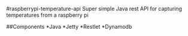 #raspberrypi-temperature-api
Super simple Java rest API for capturing temperatures from a raspberry pi

##Components
*Java
*Jetty
*Restlet
*Dynamodb
